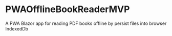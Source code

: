 # PWAOfflineBookReaderMVP
A PWA Blazor app for reading PDF books offline by persist files into browser IndexedDb 
